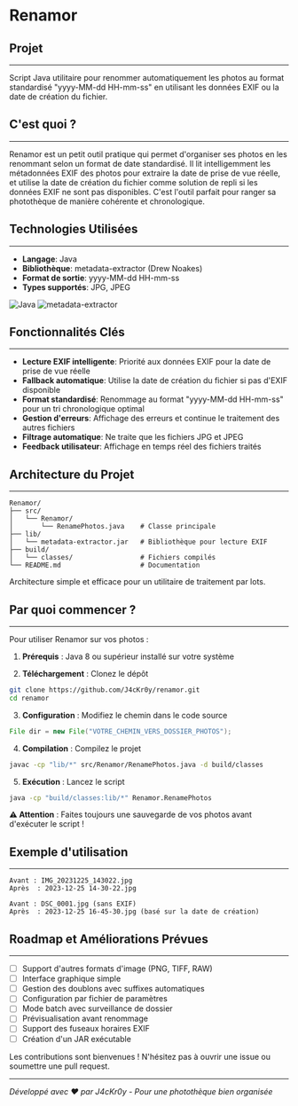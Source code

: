 # Renamor
## Projet
------
Script Java utilitaire pour renommer automatiquement les photos au format standardisé "yyyy-MM-dd HH-mm-ss" en utilisant les données EXIF ou la date de création du fichier.

## C'est quoi ?
------------
Renamor est un petit outil pratique qui permet d'organiser ses photos en les renommant selon un format de date standardisé. Il lit intelligemment les métadonnées EXIF des photos pour extraire la date de prise de vue réelle, et utilise la date de création du fichier comme solution de repli si les données EXIF ne sont pas disponibles. C'est l'outil parfait pour ranger sa photothèque de manière cohérente et chronologique.

## Technologies Utilisées
-----------------------
- **Langage**: Java
- **Bibliothèque**: metadata-extractor (Drew Noakes)
- **Format de sortie**: yyyy-MM-dd HH-mm-ss
- **Types supportés**: JPG, JPEG

![Java](https://img.shields.io/badge/Java-ED8B00?style=flat&logo=java&logoColor=white)
![metadata-extractor](https://img.shields.io/badge/metadata--extractor-2.18.0-blue)

## Fonctionnalités Clés
---------------------
- **Lecture EXIF intelligente**: Priorité aux données EXIF pour la date de prise de vue réelle
- **Fallback automatique**: Utilise la date de création du fichier si pas d'EXIF disponible
- **Format standardisé**: Renommage au format "yyyy-MM-dd HH-mm-ss" pour un tri chronologique optimal
- **Gestion d'erreurs**: Affichage des erreurs et continue le traitement des autres fichiers
- **Filtrage automatique**: Ne traite que les fichiers JPG et JPEG
- **Feedback utilisateur**: Affichage en temps réel des fichiers traités

## Architecture du Projet
------------------------
```
Renamor/
├── src/
│   └── Renamor/
│       └── RenamePhotos.java    # Classe principale
├── lib/
│   └── metadata-extractor.jar   # Bibliothèque pour lecture EXIF
├── build/
│   └── classes/                 # Fichiers compilés
└── README.md                    # Documentation
```

Architecture simple et efficace pour un utilitaire de traitement par lots.

## Par quoi commencer ? 
--------------------
Pour utiliser Renamor sur vos photos :

1. **Prérequis** : Java 8 ou supérieur installé sur votre système

2. **Téléchargement** : Clonez le dépôt
```bash
git clone https://github.com/J4cKr0y/renamor.git
cd renamor
```

3. **Configuration** : Modifiez le chemin dans le code source
```java
File dir = new File("VOTRE_CHEMIN_VERS_DOSSIER_PHOTOS");
```

4. **Compilation** : Compilez le projet
```bash
javac -cp "lib/*" src/Renamor/RenamePhotos.java -d build/classes
```

5. **Exécution** : Lancez le script
```bash
java -cp "build/classes:lib/*" Renamor.RenamePhotos
```

**⚠️ Attention** : Faites toujours une sauvegarde de vos photos avant d'exécuter le script !

## Exemple d'utilisation
----------------------
```
Avant : IMG_20231225_143022.jpg
Après  : 2023-12-25 14-30-22.jpg

Avant : DSC_0001.jpg (sans EXIF)
Après  : 2023-12-25 16-45-30.jpg (basé sur la date de création)
```

## Roadmap et Améliorations Prévues
----------------------------------
- [ ] Support d'autres formats d'image (PNG, TIFF, RAW)
- [ ] Interface graphique simple
- [ ] Gestion des doublons avec suffixes automatiques
- [ ] Configuration par fichier de paramètres
- [ ] Mode batch avec surveillance de dossier
- [ ] Prévisualisation avant renommage
- [ ] Support des fuseaux horaires EXIF
- [ ] Création d'un JAR exécutable

Les contributions sont bienvenues ! N'hésitez pas à ouvrir une issue ou soumettre une pull request.

---
*Développé avec ❤️ par J4cKr0y - Pour une photothèque bien organisée*